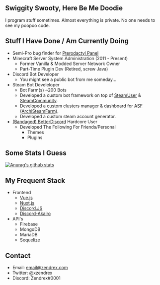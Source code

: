 ## Swiggity Swooty, Here Be Me Doodie
I program stuff sometimes. Almost everything is private. No one needs to see my poopoo code.

## Stuff I Have Done / Am Currently Doing
* Semi-Pro bug finder for [Pterodactyl Panel](https://github.com/pterodactyl/panel)
* Minecraft Server System Administration (2011 - Present)
  * Former Vanilla & Modded Server Network Owner
  * Part-Time Plugin Dev (Retired, screw Java)
* Discord Bot Developer
  * You might see a public bot from me someday...
* Steam Bot Develeloper
  * Bot Farm(s) ~200 Bots
  * Developed a custom bot framework on top of [SteamUser](https://github.com/DoctorMcKay/node-steam-user) & [SteamCommunity](https://github.com/DoctorMcKay/node-steamcommunity).
  * Developed a custom clusters manager & dashboard for [ASF (ArchiSteamFarm)](https://github.com/JustArchiNET/ArchiSteamFarm).
  * Developed a custom steam account generator.
* [(Bandaged) BetterDiscord](https://github.com/rauenzi/BetterDiscordApp) Hardcore User
  * Developed The Following For Friends/Personal
    * Themes
    * Plugins

## Some Stats I Guess
[![Anurag's github stats](https://github-readme-stats.vercel.app/api?username=zendrex)](https://github.com/anuraghazra/github-readme-stats)

## My Frequent Stack
* Frontend
  * [Vue.js](https://github.com/vuejs/vue)
  * [Nuxt.js](https://github.com/nuxt/nuxtjs.org)
  * [Discord.JS](https://github.com/discordjs/discord.js/)
  * [Discord-Akairo](https://github.com/discord-akairo/discord-akairo)
* API's
  * Firebase
  * MongoDB
  * MariaDB
  * Sequelize

## Contact
* Email: email@zendrex.com
* Twitter: @xzendrex
* Discord: Zendrex#0001
